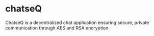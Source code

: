 # chatseQ
ChatseQ is a decentralized chat application ensuring secure, private communication through AES and RSA encryption.
